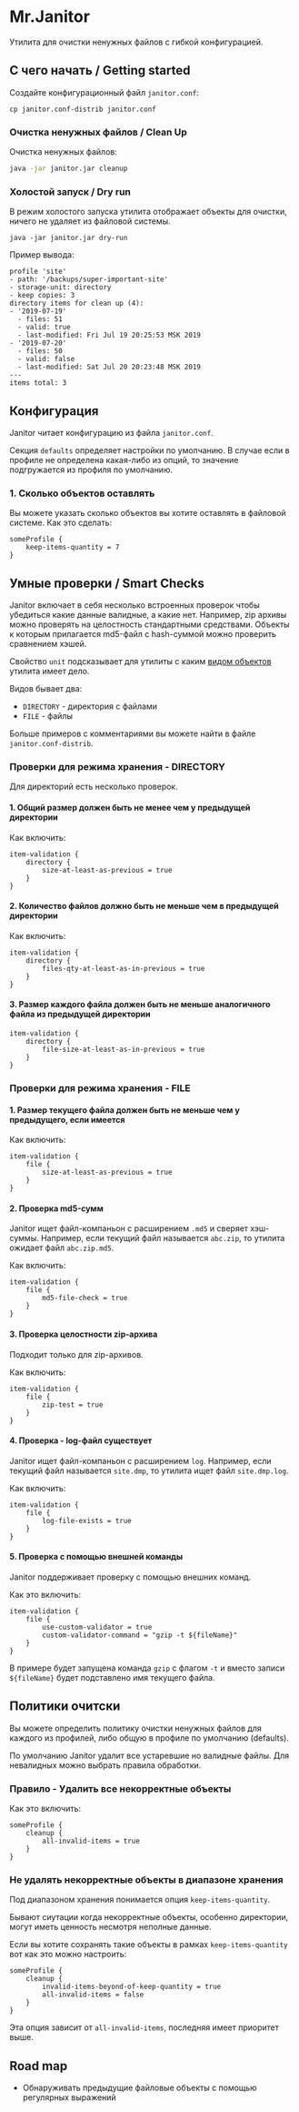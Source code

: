 # Mr.Janitor

Утилита для очистки ненужных файлов с гибкой конфигурацией.

## С чего начать / Getting started

Создайте конфигурационный файл `janitor.conf`:

```
cp janitor.conf-distrib janitor.conf 
```

### Очистка ненужных файлов / Clean Up

Очистка ненужных файлов:

```bash
java -jar janitor.jar cleanup
```

### Холостой запуск / Dry run

В режим холостого запуска утилита отображает объекты для очистки, ничего не удаляет из файловой системы.

```
java -jar janitor.jar dry-run
```

Пример вывода:

```
profile 'site'
- path: '/backups/super-important-site'
- storage-unit: directory
- keep copies: 3
directory items for clean up (4):
- '2019-07-19'
  - files: 51
  - valid: true
  - last-modified: Fri Jul 19 20:25:53 MSK 2019
- '2019-07-20'
  - files: 50
  - valid: false
  - last-modified: Sat Jul 20 20:23:48 MSK 2019
---
items total: 3

```

## Конфигурация

Janitor читает конфигурацию из файла `janitor.conf`.

Секция `defaults` определяет настройки по умолчанию. В случае если в профиле не определена какая-либо из опций, то
значение подгружается из профиля по умолчанию.

### 1. Сколько объектов оставлять

Вы можете указать сколько объектов вы хотите оставлять в файловой системе. Как это сделать:

```
someProfile {
    keep-items-quantity = 7
}
```

## Умные проверки / Smart Checks

Janitor включает в себя несколько встроенных проверок чтобы убедиться какие данные валидные, а какие нет.
Например, zip архивы можно проверять на целостность стандартными средствами. Объекты к которым прилагается md5-файл
с hash-суммой можно проверить сравнением хэшей.

Свойство `unit` подсказывает для утилиты с каким [видом объектов](StorageUnits.md) утилита имеет дело.

Видов бывает два:

- `DIRECTORY` - директория с файлами
- `FILE` - файлы

Больше примеров с комментариями вы можете найти в файле `janitor.conf-distrib`.

### Проверки для режима хранения - DIRECTORY

Для директорий есть несколько проверок.

#### 1. Общий размер должен быть не менее чем у предыдущей директории

Как включить:

```
item-validation {
    directory {
        size-at-least-as-previous = true
    }
}
```

#### 2. Количество файлов должно быть не меньше чем в предыдущей директории

Как включить:

```
item-validation {
    directory {
        files-qty-at-least-as-in-previous = true
    }
}
```

#### 3. Размер каждого файла должен быть не меньше аналогичного файла из предыдущей директории

```
item-validation {
    directory {
        file-size-at-least-as-in-previous = true
    }
}
```

### Проверки для режима хранения - FILE

#### 1. Размер текущего файла должен быть не меньше чем у предыдущего, если имеется

Как включить:

```
item-validation {
    file {
        size-at-least-as-previous = true
    }
}
```

#### 2. Проверка md5-сумм

Janitor ищет файл-компаньон с расширением `.md5` и сверяет хэш-суммы. Например, если текущий файл 
называется `abc.zip`, то утилита ожидает файл `abc.zip.md5`.

Как включить:

```
item-validation {
    file {
        md5-file-check = true
    }
}
```

#### 3. Проверка целостности zip-архива

Подходит только для zip-архивов.

Как включить:

```
item-validation {
    file {
        zip-test = true
    }
}
```

#### 4. Проверка - log-файл существует

Janitor ищет файл-компаньон с расширением `log`. Например, если текущий файл называется `site.dmp`, то утилита
ищет файл `site.dmp.log`.

Как включить:

```
item-validation {
    file {
        log-file-exists = true
    }
}
```

#### 5. Проверка с помощью внешней команды

Janitor поддерживает проверку с помощью внешних команд. 

Как это включить:

```
item-validation {
    file {
        use-custom-validator = true
        custom-validator-command = "gzip -t ${fileName}"
    }
}
```

В примере будет запущена команда `gzip` с флагом `-t` и вместо записи `${fileName}` будет подставлено имя текущего
файла.

## Политики очитски

Вы можете определить политику очистки ненужных файлов для каждого из профилей, либо общую в профиле 
по умолчанию (defaults).

По умолчанию Janitor удалит все устаревшие но валидные файлы. Для невалидных можно выбрать правила обработки.

### Правило - Удалить все некорректные объекты

Как это включить:

```
someProfile {
    cleanup {      
        all-invalid-items = true
    }
}
```

### Не удалять некорректные объекты в диапазоне хранения

Под диапазоном хранения понимается опция `keep-items-quantity`.

Бывают сиутации когда некорректные объекты, особенно директории, могут иметь ценность несмотря неполные данные.

Если вы хотите сохранять такие объекты в рамках `keep-items-quantity` вот как это можно настроить:

```
someProfile {
    cleanup {
        invalid-items-beyond-of-keep-quantity = true
        all-invalid-items = false
    }
}
```

Эта опция зависит от `all-invalid-items`, последняя имеет приоритет выше.

## Road map

- Обнаруживать предыдущие файловые объекты с помощью регулярных выражений
